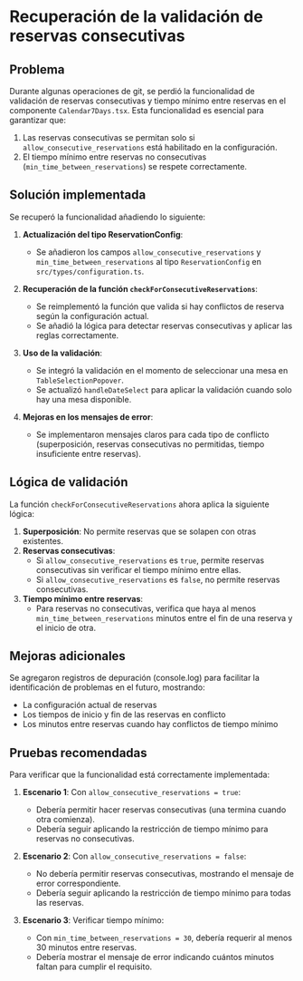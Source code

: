 # Recuperación de la validación de reservas consecutivas

## Problema

Durante algunas operaciones de git, se perdió la funcionalidad de validación de reservas consecutivas y tiempo mínimo entre reservas en el componente `Calendar7Days.tsx`. Esta funcionalidad es esencial para garantizar que:

1. Las reservas consecutivas se permitan solo si `allow_consecutive_reservations` está habilitado en la configuración.
2. El tiempo mínimo entre reservas no consecutivas (`min_time_between_reservations`) se respete correctamente.

## Solución implementada

Se recuperó la funcionalidad añadiendo lo siguiente:

1. **Actualización del tipo ReservationConfig**:
   - Se añadieron los campos `allow_consecutive_reservations` y `min_time_between_reservations` al tipo `ReservationConfig` en `src/types/configuration.ts`.

2. **Recuperación de la función `checkForConsecutiveReservations`**:
   - Se reimplementó la función que valida si hay conflictos de reserva según la configuración actual.
   - Se añadió la lógica para detectar reservas consecutivas y aplicar las reglas correctamente.

3. **Uso de la validación**:
   - Se integró la validación en el momento de seleccionar una mesa en `TableSelectionPopover`.
   - Se actualizó `handleDateSelect` para aplicar la validación cuando solo hay una mesa disponible.

4. **Mejoras en los mensajes de error**:
   - Se implementaron mensajes claros para cada tipo de conflicto (superposición, reservas consecutivas no permitidas, tiempo insuficiente entre reservas).

## Lógica de validación

La función `checkForConsecutiveReservations` ahora aplica la siguiente lógica:

1. **Superposición**: No permite reservas que se solapen con otras existentes.
2. **Reservas consecutivas**:
   - Si `allow_consecutive_reservations` es `true`, permite reservas consecutivas sin verificar el tiempo mínimo entre ellas.
   - Si `allow_consecutive_reservations` es `false`, no permite reservas consecutivas.
3. **Tiempo mínimo entre reservas**:
   - Para reservas no consecutivas, verifica que haya al menos `min_time_between_reservations` minutos entre el fin de una reserva y el inicio de otra.

## Mejoras adicionales

Se agregaron registros de depuración (console.log) para facilitar la identificación de problemas en el futuro, mostrando:
- La configuración actual de reservas
- Los tiempos de inicio y fin de las reservas en conflicto
- Los minutos entre reservas cuando hay conflictos de tiempo mínimo

## Pruebas recomendadas

Para verificar que la funcionalidad está correctamente implementada:

1. **Escenario 1**: Con `allow_consecutive_reservations = true`:
   - Debería permitir hacer reservas consecutivas (una termina cuando otra comienza).
   - Debería seguir aplicando la restricción de tiempo mínimo para reservas no consecutivas.

2. **Escenario 2**: Con `allow_consecutive_reservations = false`:
   - No debería permitir reservas consecutivas, mostrando el mensaje de error correspondiente.
   - Debería seguir aplicando la restricción de tiempo mínimo para todas las reservas.

3. **Escenario 3**: Verificar tiempo mínimo:
   - Con `min_time_between_reservations = 30`, debería requerir al menos 30 minutos entre reservas.
   - Debería mostrar el mensaje de error indicando cuántos minutos faltan para cumplir el requisito.

